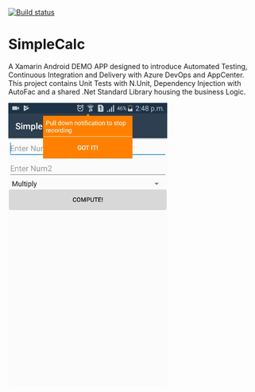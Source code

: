 [![Build status](https://dev.azure.com/cloud911-projects/SimpleCalc/_apis/build/status/SimpleCalc-Xamarin.Android-CI)](https://dev.azure.com/cloud911-projects/SimpleCalc/_build/latest?definitionId=13)

# SimpleCalc
A Xamarin Android DEMO APP designed to introduce Automated Testing, Continuous Integration and Delivery with Azure DevOps and AppCenter. 
This project contains Unit Tests with N.Unit, Dependency Injection with AutoFac and a shared .Net Standard Library housing the business Logic.

<img src="https://github.com/frankodoom/SimpleCalc/blob/master/SimpleCalc/Resources/drawables/Simple_Calc.gif"/>
